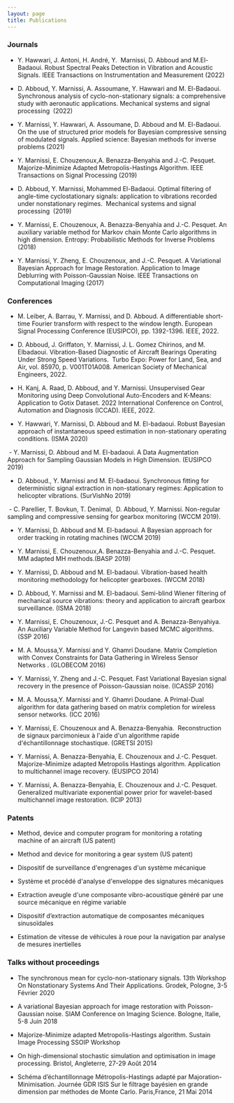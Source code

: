 ```yaml
---
layout: page
title: Publications 
---
```


### Journals 

- Y. Hawwari, J. Antoni, H. André, Y.  Marnissi, D. Abboud and M.El-Badaoui. Robust Spectral Peaks Detection in Vibration and Acoustic Signals. IEEE Transactions on Instrumentation and Measurement (2022)

- D. Abboud, Y. Marnissi, A. Assoumane, Y. Hawwari and M. El-Badaoui. Synchronous analysis of cyclo-non-stationary signals: a comprehensive study with aeronautic applications. Mechanical systems and signal processing  (2022) 

- Y. Marnissi, Y. Hawwari, A. Assoumane, D. Abboud and M. El-Badaoui. On the use of structured prior models for Bayesian compressive sensing of modulated signals. Applied science: Bayesian methods for inverse problems (2021)

- Y. Marnissi, E. Chouzenoux,A. Benazza-Benyahia and J.-C. Pesquet. Majorize-Minimize Adapted Metropolis-Hastings Algorithm. IEEE Transactions on Signal Processing (2019)

- D. Abboud, Y. Marnissi, Mohammed El-Badaoui. Optimal filtering of angle-time cyclostationary signals: application to vibrations recorded under nonstationary regimes.  Mechanical systems and signal processing  (2019)

- Y. Marnissi, E. Chouzenoux, A. Benazza-Benyahia and J.-C. Pesquet. An auxiliary variable method for Markov chain Monte Carlo algorithms in high dimension. Entropy: Probabilistic Methods for Inverse Problems (2018)

- Y. Marnissi, Y. Zheng, E. Chouzenoux, and J.-C. Pesquet. A Variational Bayesian Approach for Image Restoration. Application to Image Deblurring with Poisson-Gaussian Noise. IEEE Transactions on Computational Imaging (2017)  

### Conferences

- M. Leiber, A. Barrau, Y. Marnissi, and D. Abboud. A differentiable short-time Fourier transform with respect to the window length. European Signal Processing Conference (EUSIPCO), pp. 1392-1396. IEEE, 2022.

- D. Abboud, J. Griffaton, Y. Marnissi, J. L. Gomez Chirinos, and M. Elbadaoui. Vibration-Based Diagnostic of Aircraft Bearings Operating Under Strong Speed Variations.  Turbo Expo: Power for Land, Sea, and Air, vol. 85970, p. V001T01A008. American Society of Mechanical Engineers, 2022.

- H. Kanj, A. Raad, D. Abboud, and Y. Marnissi. Unsupervised Gear Monitoring using Deep Convolutional Auto-Encoders and K-Means: Application to Gotix Dataset. 2022 International Conference on Control, Automation and Diagnosis (ICCAD). IEEE, 2022. 

- Y. Hawwari, Y. Marnissi, D. Abboud and M. El-badaoui. Robust Bayesian approach of instantaneous speed estimation in non-stationary operating conditions. (ISMA 2020)

 - Y. Marnissi, D. Abboud and M. El-badaoui. A Data Augmentation Approach for Sampling Gaussian Models in High Dimension. (EUSIPCO 2019)

- D. Abboud., Y. Marnissi and M. El-badaoui. Synchronous fitting for deterministic signal extraction in non-stationary regimes: Application to helicopter vibrations. (SurVishNo 2019)

 - C. Parellier, T. Bovkun, T. Denimal,  D. Abboud, Y. Marnissi. Non-regular sampling and compressive sensing for gearbox monitoring (WCCM 2019).

- Y. Marnissi, D. Abboud and M. El-badaoui. A Bayesian approach for order tracking in rotating machines (WCCM 2019)

- Y. Marnissi, E. Chouzenoux,A. Benazza-Benyahia and J.-C. Pesquet. MM adapted MH methods.(BASP 2019)

- Y. Marnissi, D. Abboud and M. El-badaoui. Vibration-based health monitoring methodology for helicopter gearboxes. (WCCM 2018)    

- D. Abboud, Y. Marnissi and M. El-badaoui. Semi-blind Wiener filtering of mechanical source vibrations: theory and application to aircraft gearbox surveillance. (ISMA 2018) 

- Y. Marnissi, E. Chouzenoux, J.-C. Pesquet and A. Benazza-Benyahiya. An Auxiliary Variable Method for Langevin based MCMC algorithms. (SSP 2016)

- M. A. Moussa,Y. Marnissi and Y. Ghamri Doudane. Matrix Completion with Convex Constraints for Data Gathering in Wireless Sensor Networks . (GLOBECOM 2016)

- Y. Marnissi, Y. Zheng and J.-C. Pesquet. Fast Variational Bayesian signal recovery in the presence of Poisson-Gaussian noise. (ICASSP 2016)

- M. A. Moussa,Y. Marnissi and Y. Ghamri Doudane. A Primal-Dual algorithm for data gathering based on matrix completion for wireless sensor networks. (ICC 2016)

- Y. Marnissi, E. Chouzenoux and A. Benazza-Benyahia.  Reconstruction de signaux parcimonieux à l'aide d'un algorithme rapide d'échantillonnage stochastique. (GRETSI 2015)

- Y. Marnissi, A. Benazza-Benyahia, E. Chouzenoux and J.-C. Pesquet. Majorize-Minimize adapted Metropolis Hastings algorithm. Application to multichannel image recovery. (EUSIPCO 2014)

- Y. Marnissi, A. Benazza-Benyahia, E. Chouzenoux and J.-C. Pesquet. Generalized multivariate exponential power prior for wavelet-based multichannel image restoration. (ICIP 2013)


### Patents

- Method, device and computer program for monitoring a rotating machine of an aircraft (US patent)

- Method and device for monitoring a gear system (US patent)

- Dispositif de surveillance d'engrenages d'un système mécanique 

- Système et procédé d'analyse d'enveloppe des signatures mécaniques 

- Extraction aveugle d'une composante vibro-acoustique généré par une source mécanique en régime variable

- Dispositif d’extraction automatique de composantes mécaniques sinusoïdales

- Estimation de vitesse de véhicules à roue pour la navigation par analyse de mesures inertielles


### Talks without proceedings

- The synchronous mean for cyclo-non-stationary signals. 13th Workshop On Nonstationary Systems And Their Applications. Grodek, Pologne, 3-5 Février 2020

- A variational Bayesian approach for image restoration with Poisson-Gaussian noise. SIAM Conference on Imaging Science. Bologne, Italie, 5-8 Juin 2018

- Majorize-Minimize adapted Metropolis-Hastings algorithm. Sustain Image Processing SSOIP Workshop

- On high-dimensional stochastic simulation and optimisation in image processing. Bristol, Angleterre, 27-29 Août 2014

- Schéma d’échantillonnage Métropolis-Hastings adapté par Majoration- Minimisation. Journée GDR ISIS Sur le filtrage bayésien en grande dimension par méthodes de Monte Carlo. Paris,France, 21 Mai 2014
